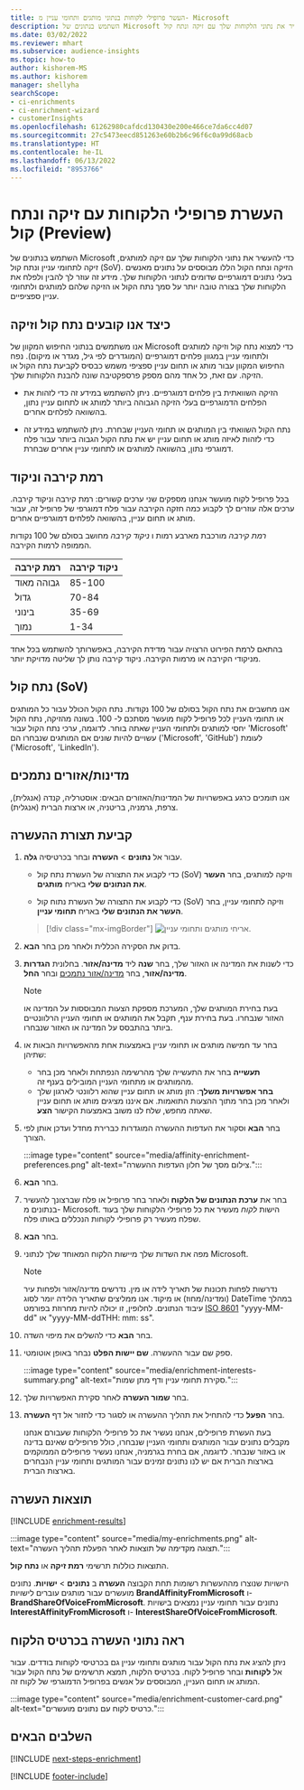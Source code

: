 ```yaml
---
title: העשר פרופילי לקוחות בנתוני מותגים ותחומי עניין מ- Microsoft
description: השתמש בנתונים של Microsoft כדי להעשיר את נתוני הלקוחות שלך עם זיקה ונתח קול.
ms.date: 03/02/2022
ms.reviewer: mhart
ms.subservice: audience-insights
ms.topic: how-to
author: kishorem-MS
ms.author: kishorem
manager: shellyha
searchScope:
- ci-enrichments
- ci-enrichment-wizard
- customerInsights
ms.openlocfilehash: 61262980cafdcd130430e200e466ce7da6cc4d07
ms.sourcegitcommit: 27c5473eecd851263e60b2b6c96f6c0a99d68acb
ms.translationtype: HT
ms.contentlocale: he-IL
ms.lasthandoff: 06/13/2022
ms.locfileid: "8953766"
---
```

# <a name="enrich-customer-profiles-with-affinities-and-share-of-voice-preview"></a>העשרת פרופילי הלקוחות עם זיקה ונתח קול (Preview)

השתמש בנתונים של Microsoft כדי להעשיר את נתוני הלקוחות שלך עם זיקה למותגים, זיקה לתחומי עניין ונתח קול (SoV). הזיקה ונתח הקול הללו מבוססים על נתונים מאנשים בעלי נתונים דמוגרפיים שדומים לנתוני הלקוחות שלך. מידע זה עוזר לך להבין ולפלח את הלקוחות שלך בצורה טובה יותר על סמך נתח הקול או הזיקה שלהם למותגים ולתחומי עניין ספציפיים.

## <a name="how-we-determine-affinities-and-sov"></a>כיצד אנו קובעים נתח קול וזיקה

אנו משתמשים בנתוני החיפוש המקוון של Microsoft כדי למצוא נתח קול וזיקה למותגים ולתחומי עניין במגוון פלחים דמוגרפיים (המוגדרים לפי גיל, מגדר או מיקום). נפח החיפוש המקוון עבור מותג או תחום עניין ספציפי משמש כבסיס לקביעת נתח הקול או הזיקה. עם זאת, כל אחד מהם מספק פרספקטיבה שונה להבנת הלקוחות שלך.

- הזיקה השוואתית בין פלחים דמוגרפיים. ניתן להשתמש במידע זה כדי לזהות את הפלחים הדמוגרפיים בעלי הזיקה הגבוהה ביותר למותג או לתחום עניין נתון, בהשוואה לפלחים אחרים.

- נתח הקול השוואתי בין המותגים או תחומי העניין שבחרת. ניתן להשתמש במידע זה כדי לזהות לאיזה מותג או תחום עניין יש את נתח הקול הגבוה ביותר עבור פלח דמוגרפי נתון, בהשוואה למותגים או לתחומי עניין אחרים שבחרת.

## <a name="affinity-level-and-score"></a>רמת קירבה וניקוד

בכל פרופיל לקוח מועשר אנחנו מספקים שני ערכים קשורים: רמת קירבה וניקוד קירבה. ערכים אלה עוזרים לך לקבוע כמה חזקה הקירבה עבור פלח דמוגרפי של פרופיל זה, עבור מותג או תחום עניין, בהשוואה לפלחים דמוגרפיים אחרים.

*רמת קירבה* מורכבת מארבע רמות ו *ניקוד קירבה* מחושב בסולם של 100 נקודות הממופה לרמות הקירבה.

|רמת קירבה |ניקוד קירבה  |
|---------|---------|
|גבוהה מאוד     | 85-100       |
|גדול     | 70-84        |
|בינוני     | 35-69        |
|‏‫נמוך     | 1-34        |

בהתאם לרמת הפירוט הרצויה עבור מדידת הקירבה, באפשרותך להשתמש בכל אחד מניקודי הקירבה או מרמות הקירבה. ניקוד קירבה נותן לך שליטה מדויקת יותר.

## <a name="share-of-voice-sov"></a>נתח קול (SoV)

אנו מחשבים את נתח הקול בסולם של 100 נקודות. נתח הקול הכולל עבור כל המותגים או תחומי העניין לכל פרופיל לקוח מועשר מסתכם ל- 100. בשונה מהזיקה, נתח הקול יחסי למותגים ולתחומי העניין שאתה בוחר. לדוגמה, ערכי נתח הקול עבור 'Microsoft' עשויים להיות שונים אם המותגים שנבחרו הם ('Microsoft',‏ 'GitHub') לעומת ('Microsoft'‏, 'LinkedIn').

## <a name="supported-countriesregions"></a>מדינות/אזורים נתמכים

אנו תומכים כרגע באפשרויות של המדינות/האזורים הבאים: אוסטרליה, קנדה (אנגלית), צרפת, גרמניה, בריטניה, או ארצות הברית (אנגלית).

## <a name="configure-the-enrichment"></a>קביעת תצורת ההעשרה

1. עבור אל **נתונים** > **העשרה** ובחר בכרטיסיה **גלה**.

   - כדי לקבוע את התצורה של העשרת נתח קול (SoV) וזיקה למותגים, בחר **העשר את הנתונים שלי** באריח **מותגים**.

   - כדי לקבוע את התצורה של העשרת נתוח קול (SoV) וזיקה לתחומי עניין, בחר **העשר את הנתונים שלי** באריח **תחומי עניין**.

   > [!div class="mx-imgBorder"]
   > ![אריחי מותגים ותחומי עניין.](media/BrandsInterest-tile-Hub.png "אריחי מותגים ותחומי עניין")

1. בדוק את הסקירה הכללית ולאחר מכן בחר **הבא**.

1. כדי לשנות את המדינה או האזור שלך, בחר **שנה** ליד **מדינה/אזור**. בחלונית **הגדרות מדינה/אזור**, בחר [מדינה/אזור נתמכים](#supported-countriesregions) ובחר **החל**.

   > [!NOTE]
   > בעת בחירת המותגים שלך, המערכת מספקת הצעות המבוססות על המדינה או האזור שנבחרו. בעת בחירת ענף, תקבל את המותגים או תחומי העניין הרלוונטיים ביותר בהתבסס על המדינה או האזור שנבחרו.

1. בחר עד חמישה מותגים או תחומי עניין באמצעות אחת מהאפשרויות הבאות או שתיהן:

   - **תעשייה** בחר את התעשייה שלך מהרשימה הנפתחת ולאחר מכן בחר מהמותגים או מתחומי העניין המובילים בענף זה.
   - **‏‫בחר אפשרויות משלך‬**: הזן מותג או תחום עניין שהוא רלוונטי לארגון שלך ולאחר מכן בחר מתוך ההצעות התואמות. אם איננו מציגים מותג או תחום עניין שאתה מחפש, שלח לנו משוב באמצעות הקישור **הצע**.

1. בחר **הבא** וסקור את העדפות ההעשרה המוגדרות כברירת מחדל ועדכן אותן לפי הצורך.

   :::image type="content" source="media/affinity-enrichment-preferences.png" alt-text="צילום מסך של חלון העדפות ההעשרה.":::

1. בחר **הבא**.

1. בחר את **ערכת הנתונים של הלקוח** ולאחר בחר פרופיל או פלח שברצונך להעשיר בנתונים מ- Microsoft. הישות *לקוח* מעשיר את כל פרופילי הלקוחות שלך בעוד שפלח מעשיר רק פרופילי לקוחות הנכללים באותו פלח.

1. בחר **הבא**.

1. מפה את השדות שלך מיישות הלקוח המאוחד שלך לנתוני Microsoft.

   > [!NOTE]
   > נדרשות לפחות תכונות של תאריך לידה או מין. נדרשים מדינה/אזור ולפחות עיר (ומדינה/מחוז) או מיקוד. אנו ממליצים שתאריך הלידה יומר לסוג DateTime במהלך עיבוד הנתונים. לחלופין, זו יכולה להיות מחרוזת בפורמט [ISO 8601](https://www.iso.org/iso-8601-date-and-time-format.html) ‏"yyyy-MM-dd" או "yyyy-MM-ddTHH: mm: ss".

1. בחר **הבא** כדי להשלים את מיפוי השדה.

1. ספק שם עבור ההעשרה. **שם יישות הפלט** נבחר באופן אוטומטי.

   :::image type="content" source="media/enrichment-interests-summary.png" alt-text="סקירת תחומי עניין ודף מתן שמות.":::

1. בחר **שמור העשרה** לאחר סקירת האפשרויות שלך.

1. בחר **הפעל** כדי להתחיל את תהליך ההעשרה או לסגור כדי לחזור אל דף **העשרה**.

   בעת העשרת פרופילים, אנחנו נעשיר את כל פרופילי הלקוחות שעבורם אנחנו מקבלים נתונים עבור המותגים ותחומי העניין שנבחרו, כולל פרופילים שאינם בדינה או באזור שנבחר. לדוגמה, אם בחרת בגרמניה, אנחנו נעשיר פרופילים הממוקמים בארצות הברית אם יש לנו נתונים זמינים עבור המותגים ותחומי עניין הנבחרים בארצות הברית.

## <a name="enrichment-results"></a>תוצאות העשרה

[!INCLUDE [enrichment-results](includes/enrichment-results.md)]

:::image type="content" source="media/my-enrichments.png" alt-text="תצוגה מקדימה של תוצאות לאחר הפעלת תהליך העשרה.":::

התוצאות כוללות תרשימי **רמת זיקה** או **נתח קול**.

הישויות שנוצרו מההעשרות רשומות תחת הקבוצה **העשרה** ב **נתונים** > **ישויות**. נתונים מועשרים עבור מותגים עוברים לישויות **BrandAffinityFromMicrosoft** ו- **BrandShareOfVoiceFromMicrosoft**. נתונים עבור תחומי עניין נמצאים בישויות **InterestAffinityFromMicrosoft‎** ו- **InterestShareOfVoiceFromMicrosoft**.

## <a name="see-enrichment-data-on-the-customer-card"></a>ראה נתוני העשרה בכרטיס הלקוח

ניתן להציג את נתח הקול עבור מותגים ותחומי עניין גם בכרטיסי לקוחות בודדים. עבור אל **לקוחות** ובחר פרופיל לקוח. בכרטיס הלקוח, תמצא תרשימים של נתח הקול עבור המותג או תחום העניין, המבוססים על אנשים בפרופיל הדמוגרפי של לקוח זה.

:::image type="content" source="media/enrichment-customer-card.png" alt-text="כרטיס לקוח עם נתונים מועשרים.":::

## <a name="next-steps"></a>השלבים הבאים

[!INCLUDE [next-steps-enrichment](includes/next-steps-enrichment.md)]


[!INCLUDE [footer-include](includes/footer-banner.md)]
